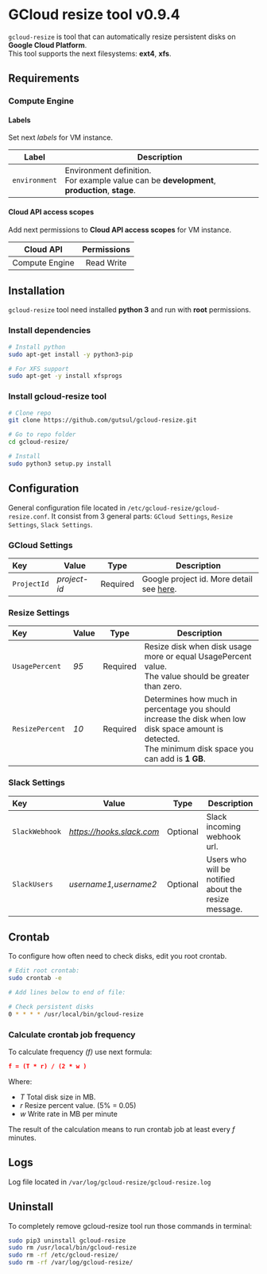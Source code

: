 # GCloud resize tool v0.9.4

`gcloud-resize` is tool that can automatically resize persistent disks on **Google Cloud Platform**.
<br>This tool supports the next filesystems: **ext4**, **xfs**.

## Requirements

### Compute Engine

#### Labels
Set next *labels* for VM instance.
 
| Label           | Description |
| :-------------: | --------- |
| `environment`   | Environment definition. <br> For example value can be **development**, **production**, **stage**. |


#### Cloud API access scopes
Add next permissions to **Cloud API access scopes** for VM instance. 

| Cloud API       | Permissions |
| :-------------: | :---------: |
| Compute Engine  | Read Write  |


## Installation  

`gcloud-resize` tool need installed **python 3** and run with **root** permissions.


### Install dependencies

```bash
# Install python
sudo apt-get install -y python3-pip

# For XFS support
sudo apt-get -y install xfsprogs
```

### Install gcloud-resize tool

```bash
# Clone repo
git clone https://github.com/gutsul/gcloud-resize.git

# Go to repo folder
cd gcloud-resize/

# Install
sudo python3 setup.py install
```

## Configuration

General configuration file located in `/etc/gcloud-resize/gcloud-resize.conf`.
It consist from 3 general parts: `GCloud Settings`, `Resize Settings`, `Slack Settings`.


### GCloud Settings

| Key         | Value        | Type     | Description                                                                                      |
| :---------- | ------------ | :------: | ------------------------------------------------------------------------------------------------ |
| `ProjectId` | _project-id_ | Required | Google project id. More detail see [here](https://support.google.com/cloud/answer/6158840?hl=en).|

### Resize Settings

| Key            | Value | Type     | Description                                                                                      |
| :------------- | ----- | :------: | ------------------------------------------------------------------------------------------------ |
| `UsagePercent` | _95_  | Required | Resize disk when disk usage more or equal UsagePercent value.<br>The value should be greater than zero. |
| `ResizePercent`| _10_  | Required | Determines how much in percentage you should increase the disk when low disk space amount is detected. <br>The minimum disk space you can add is **1 GB**.|

### Slack Settings

| Key           | Value                     | Type     | Description                                          |
| :------------ | ------------------------- | :------: | ---------------------------------------------------- |
| `SlackWebhook`| _https://hooks.slack.com_ | Optional | Slack incoming webhook url.                          |
| `SlackUsers`  | _username1,username2_     | Optional | Users who will be notified about the resize message. |


## Crontab

To configure how often need to check disks, edit you root crontab.

```bash
# Edit root crontab:
sudo crontab -e

# Add lines below to end of file:

# Check persistent disks 
0 * * * * /usr/local/bin/gcloud-resize
```

### Calculate crontab job frequency

To calculate frequency _(f)_ use next formula:
```json
f = (T * r) / (2 * w )
```
Where:
- _T_ Total disk size in MB.
- _r_ Resize percent value. (5% = 0.05)
- _w_ Write rate in MB per minute

The result of the calculation means to run crontab job at least every _f_ minutes. 


## Logs

Log file located in `/var/log/gcloud-resize/gcloud-resize.log`

## Uninstall

To completely remove gcloud-resize tool run those commands in terminal:

```bash
sudo pip3 uninstall gcloud-resize
sudo rm /usr/local/bin/gcloud-resize
sudo rm -rf /etc/gcloud-resize/
sudo rm -rf /var/log/gcloud-resize/
```